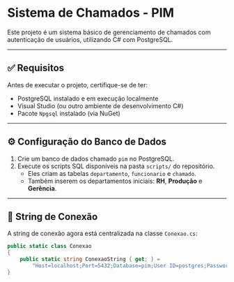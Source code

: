 # Sistema de Chamados - PIM

Este projeto é um sistema básico de gerenciamento de chamados com autenticação de usuários, utilizando C# com PostgreSQL.

---

## ✅ Requisitos

Antes de executar o projeto, certifique-se de ter:

- PostgreSQL instalado e em execução localmente
- Visual Studio (ou outro ambiente de desenvolvimento C#)
- Pacote `Npgsql` instalado (via NuGet)

---

## ⚙️ Configuração do Banco de Dados

1. Crie um banco de dados chamado `pim` no PostgreSQL.
2. Execute os scripts SQL disponíveis na pasta `scripts/` do repositório.
   - Eles criam as tabelas `departamento`, `funcionario` e `chamado`.
   - Também inserem os departamentos iniciais: **RH**, **Produção** e **Gerência**.

---

## 🔌 String de Conexão

A string de conexão agora está centralizada na classe `Conexao.cs`:

```csharp
public static class Conexao
{
    public static string ConexaoString { get; } =
        "Host=localhost;Port=5432;Database=pim;User ID=postgres;Password=belofode";
}
